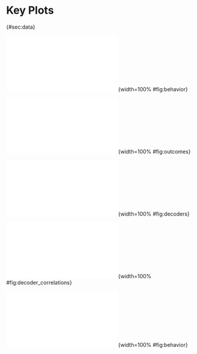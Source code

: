 # Key Plots 

{#sec:data}

![Example task behavior. Behavioral trajectories from the "center hold, reach out" task. This task required subject to maintain their cursor in the center of the frame by refraining from any muscle activity in the recorded forearm for 2s. After this initial period, one of 12 targets appeared on-screen (shown here as grey circles). The subject attempted to activate their forearm muscle activity to "reach" to each target. Moving their cursor to the target resulted in a "Hit". The cursor was allowed to exit the "screen" spanning [-2,2] as plotted here, becoming invisible to the subject. Each plot shows cursor trajectories from a single block of 12 unique targets, each trial a different color. Each column of three plots is a single subject, from left to right: the subject with the most, median, and least "Hits" across all trials of the task. Each row shows one block of 12 trials, from top to bottom: the first block, the halfway point, and the last block.](../images/data_analysis2023/behavior.pdf){width=100% #fig:behavior}

![Task outcomes over blocks. Outcomes across all 45 blocks of 12 trials (targets) in the "center hold, reach out" task. Subjects with the most, median, and least hits are shown in green, blue, and orange respectively. All ofther subjects are show in gray. From top to bottom: The percentage of "Hits" within each block, the percentage of "Misses" (timeouts), and "No Holds" (subject unable to quiet forearm muscle activity initially).](../images/data_analysis2023/outcomes.pdf){width=100% #fig:outcomes}

![Example EMG-to-force decoders from a single subject. The "center hold, reach out" task works by mapping 64 channels of EMG activity from subjects' forearms to a 2-dimensional force vector, a component acting in the $x$ and $y$ directions within the task's linear dynamics. Depicted here are the two 64-dimensional "decoders" arranged as the EMG electrodes were arranged on subjects' arms (along the arm, longitudinally, and around the arm, radially). The left plot shows the $x$ force decoder, and the right plot the $y$.](../images/data_analysis2023/decoder_heatmap.pdf){width=100% #fig:decoders}

![Decoder cosine similarity. EMG-to-force decoders are computed using a calibration dataset collected before the "center hold, reach out" task. 4 "modes" of EMG activity are extracted from the dataset using non-negative matrix factorization. These 4 modes are then subtracted in pairs to yield the two 64-dimensional EMG-to-force mappings, shown in {+@fig:low_variance_PCs}. The left plot shows the cosine similarity of the $x$ and $y$ EMG-to-force decoders. A cosine similarity of 1 means the two vectors are parallel, producing identical forces (in the respective directions) for the same EMG activity ($F_x = F_y$). A cosine similarity of -1 means the vectors are antiparallel, producing equal but opposite forces in the two directions ($F_x = -F_y$). A cosine similarity of 0 means the decoder directions are orthogonal; e.g. producing a force in the $x$ direction with a certain EMG activity produces no force in the $y$ direction. Plotted across subjects, we see a range of decoder similarities, providing a variety of task contingencies. The rightmost plot asks whether cosine similarity is predictive of task success, in terms of the numbers of "Hits". We find no significant correlation, implying that the decoder cosine similarity, in the range we tested, does not predict task success. Task success, therefore, likely relies on an alternative task variable.](../images/data_analysis2023/decoder_correlation.pdf){width=100% #fig:decoder_correlations}


![PCA of EMG activity over blocks. The experimental paradigm is unique in that we have access to the true subject state (EMG activity), control over the contingency (the decoding from EMG to force in the task), and the outcome (task behavior). This plot addresses the question of whether there is a dynamic, over blocks, of the variance of the EMG signals concatenate over blocks (12 trials). The plot suggests this is not the case, as the first PCA component of EMG activity, for six subjects, explains much of the EMG variance for each block, without any visual indiciation of a trend. This is a common finding, and confirms what is often found in the literature, that joint and/or muscle activity, while high-dimensional, displays low dimensional modes. Exploring the structure of the variance of this signal is a next step, to understand how subjects manage the variability of their activity to acheive task success, and how this evolves over trials.](../images/data_analysis2023/PCA_blocks.pdf){width=100% #fig:behavior}

